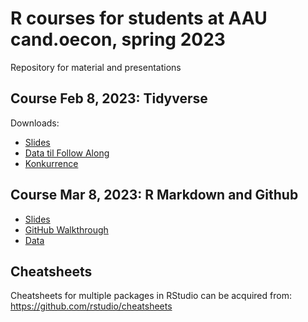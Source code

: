 # R courses for students at AAU cand.oecon, spring 2023
Repository for material and presentations

## Course Feb 8, 2023: Tidyverse
Downloads:
- [Slides](https://github.com/emma-pedersen/Rcourses-spring-2023/raw/main/Kursus-08022023.pdf)
- [Data til Follow Along](https://github.com/emma-pedersen/Rcourses-spring-2023/raw/main/OECD%20data.xlsx)
- [Konkurrence](https://github.com/emma-pedersen/Rcourses-spring-2023/raw/main/R-konkurrence.pdf)


## Course Mar 8, 2023: R Markdown and Github

- [Slides](https://github.com/emma-pedersen/Rcourses-spring-2023/raw/main/intro-til-projekter.pdf)
- [GitHub Walkthrough](https://github.com/emma-pedersen/Rcourses-spring-2023/raw/main/GitHub-Walkthrough.pdf)
- [Data](https://github.com/emma-pedersen/Rcourses-spring-2023/raw/main/bnp.xlsx)



## Cheatsheets
Cheatsheets for multiple packages in RStudio can be acquired from:
https://github.com/rstudio/cheatsheets
